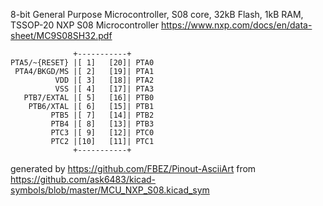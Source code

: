 8-bit General Purpose Microcontroller, S08 core, 32kB Flash, 1kB RAM, TSSOP-20
NXP S08 Microcontroller
https://www.nxp.com/docs/en/data-sheet/MC9S08SH32.pdf


	              +-----------+
	PTA5/~{RESET} |[ 1]   [20]| PTA0
	 PTA4/BKGD/MS |[ 2]   [19]| PTA1
	          VDD |[ 3]   [18]| PTA2
	          VSS |[ 4]   [17]| PTA3
	   PTB7/EXTAL |[ 5]   [16]| PTB0
	    PTB6/XTAL |[ 6]   [15]| PTB1
	         PTB5 |[ 7]   [14]| PTB2
	         PTB4 |[ 8]   [13]| PTB3
	         PTC3 |[ 9]   [12]| PTC0
	         PTC2 |[10]   [11]| PTC1
	              +-----------+


generated by https://github.com/FBEZ/Pinout-AsciiArt from https://github.com/ask6483/kicad-symbols/blob/master/MCU_NXP_S08.kicad_sym